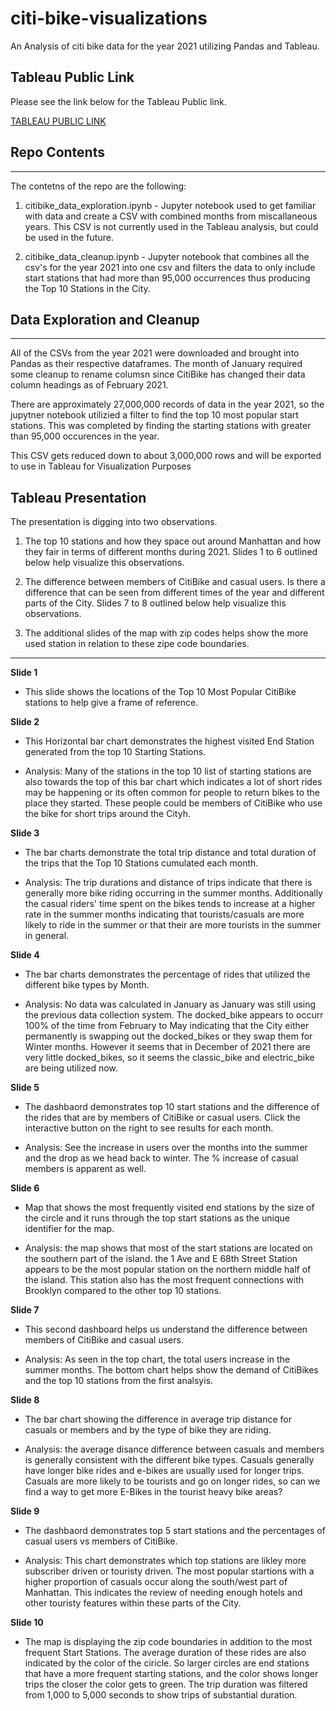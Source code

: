 # citi-bike-visualizations
An Analysis of citi bike data for the year 2021 utilizing Pandas and Tableau.

## Tableau Public Link
Please see the link below for the Tableau Public link.

[TABLEAU PUBLIC LINK](https://public.tableau.com/views/citi_bike_viz/2021Top10CitiBikeStationsandMembersvsCasuals-Story?:language=en-US&publish=yes&:display_count=n&:origin=viz_share_link)


## Repo Contents
***
The contetns of the repo are the following:
1. citibike_data_exploration.ipynb - Jupyter notebook used to get familiar with data and create a CSV with combined months from miscallaneous years. This CSV is not currently used in the Tableau analysis, but could be used in the future.

1. citibike_data_cleanup.ipynb - Jupyter notebook that combines all the csv's for the year 2021 into one csv and filters the data to only include start stations that had more than 95,000 occurrences thus producing the Top 10 Stations in the City.

## Data Exploration and Cleanup
***
All of the CSVs from the year 2021 were downloaded and brought into Pandas as their respective dataframes. The month of January required some cleanup to rename columsn since CitiBike has changed their data column headings as of February 2021.

There are approximately 27,000,000 records of data in the year 2021, so the jupytner notebook utilizied a filter to find the top 10 most popular start stations. This was completed by finding the starting stations with greater than 95,000 occurences in the year.

This CSV gets reduced down to about 3,000,000 rows and will be exported to use in Tableau for Visualization Purposes
## Tableau Presentation
The presentation is digging into two observations.

1. The top 10 stations and how they space out around Manhattan and how they fair in terms of different months during 2021. Slides 1 to 6 outlined below help visualize this observations.

1. The difference between members of CitiBike and casual users. Is there a difference that can be seen from different times of the year and different parts of the City. Slides 7 to 8 outlined below help visualize this observations.

1. The additional slides of the map with zip codes helps show the more used station in relation to these zipe code boundaries.

***
**Slide 1**
- This slide shows the locations of the Top 10 Most Popular CitiBike stations to help give a frame of reference.

**Slide 2**
- This Horizontal bar chart demonstrates the highest visited End Station generated from the top 10 Starting Stations. 

- Analysis: Many of the stations in the top 10 list of starting stations are also towards the top of this bar chart which indicates a lot of short rides may be happening or its often common for people to return bikes to the place they started. These people could be members of CitiBike who use the bike for short trips around the Cityh.

**Slide 3**
- The bar charts demonstrate the total trip distance and total duration of the trips that the Top 10 Stations cumulated each month.

- Analysis: The trip durations and distance of trips indicate that there is generally more bike riding occurring in the summer months. Additionally the casual riders' time spent on the bikes tends to increase at a higher rate in the summer months indicating that tourists/casuals are more likely to ride in the summer or that their are more tourists in the summer in general.

**Slide 4**
- The bar charts demonstrates the percentage of rides that utilized the different bike types by Month.

- Analysis: No data was calculated in January as January was still using the previous data collection system. The docked_bike appears to occurr 100% of the time from February to May indicating that the City either permanently is swapping out the docked_bikes or they swap them for Winter months. However it seems that in December of 2021 there are very little docked_bikes, so it seems the classic_bike and electric_bike are being utilized now.

**Slide 5**
- The dashbaord demonstrates top 10 start stations and the difference of the rides that are by members of CitiBike or casual users. Click the interactive button on the right to see results for each month.

- Analysis: See the increase in users over the months into the summer and the drop as we head back to winter. The % increase of casual members is apparent as well.

**Slide 6**
- Map that shows the most frequently visited end stations by the size of the circle and it runs through the top start stations as the unique identifier for the map.

- Analysis: the map shows that most of the start stations are located on the southern part of the island. the 1 Ave and E 68th Street Station appears to be the most popular station on the northern middle half of the island. This station also has the most frequent connections with Brooklyn compared to the other top 10 stations.

**Slide 7**
- This second dashboard helps us understand the difference between members of CitiBike and casual users.

- Analysis: As seen in the top chart, the total users increase in the summer months. The bottom chart helps show the demand of CitiBikes and the top 10 stations from the first analsyis.

**Slide 8**
- The bar chart showing the difference in average trip distance for casuals or members and by the type of bike they are riding.

- Analysis: the average disance difference between casuals and members is generally consistent with the different bike types. Casuals generally have longer bike rides and e-bikes are usually used for longer trips. Casuals are more likely to be tourists and go on longer rides, so can we find a way to get more E-Bikes in the tourist heavy bike areas?

**Slide 9**
- The dashbaord demonstrates top 5 start stations and the percentages of casual users vs members of CitiBike.

- Analysis: This chart demonstrates which top stations are likley more subscriber driven or touristy driven. The most popular startions with a higher proportion of casuals occur along the south/west part of Manhattan. This indicates the review of needing enough hotels and other touristy features within these parts of the City. 

**Slide 10**
- The map is displaying the zip code boundaries in addition to the most frequent Start Stations. The average duration of these rides are also indicated by the color of the ciricle. So larger circles are end stations that have a more frequent starting stations, and the color shows longer trips the closer the color gets to green. The trip duration was filtered from 1,000 to 5,000 seconds to show trips of substantial duration.

